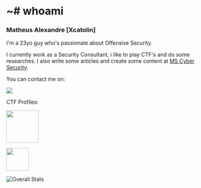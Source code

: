 # ~# whoami

### Matheus Alexandre [Xcatolin]

I'm a 23yo guy who's passionate about Offensive Security.

I currently work as a Security Consultant, i like to play CTF's and do some researches. I also write some articles and create some content at [MS Cyber Security](https://linktr.ee/mscybersec).


You can contact me on:

[<img src="https://img.shields.io/badge/linkedin-%230077B5.svg?&style=for-the-badge&logo=linkedin&logoColor=white" />](https://www.linkedin.com/in/matheus-ab/)

CTF Profiles:

[<img src="https://i.imgur.com/lDjrqlR.png" height=86 />](https://app.hackthebox.eu/profile/129918)

[<img src="https://i.imgur.com/vNlsFZf.png" height=60 />](https://tryhackme.com/p/NoScatolin)

![Overall Stats](https://github-readme-stats.vercel.app/api?username=xcatolin&count_private=true&show_icons=true&hide=contribs&theme=nord)

